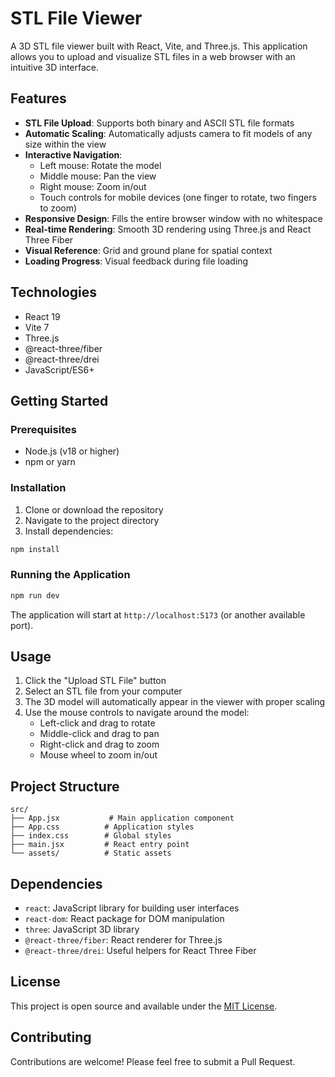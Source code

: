 # STL File Viewer

A 3D STL file viewer built with React, Vite, and Three.js. This application allows you to upload and visualize STL files in a web browser with an intuitive 3D interface.

## Features

- **STL File Upload**: Supports both binary and ASCII STL file formats
- **Automatic Scaling**: Automatically adjusts camera to fit models of any size within the view
- **Interactive Navigation**: 
  - Left mouse: Rotate the model
  - Middle mouse: Pan the view
  - Right mouse: Zoom in/out
  - Touch controls for mobile devices (one finger to rotate, two fingers to zoom)
- **Responsive Design**: Fills the entire browser window with no whitespace
- **Real-time Rendering**: Smooth 3D rendering using Three.js and React Three Fiber
- **Visual Reference**: Grid and ground plane for spatial context
- **Loading Progress**: Visual feedback during file loading

## Technologies

- React 19
- Vite 7
- Three.js
- @react-three/fiber
- @react-three/drei
- JavaScript/ES6+

## Getting Started

### Prerequisites

- Node.js (v18 or higher)
- npm or yarn

### Installation

1. Clone or download the repository
2. Navigate to the project directory
3. Install dependencies:

```bash
npm install
```

### Running the Application

```bash
npm run dev
```

The application will start at `http://localhost:5173` (or another available port).

## Usage

1. Click the "Upload STL File" button
2. Select an STL file from your computer
3. The 3D model will automatically appear in the viewer with proper scaling
4. Use the mouse controls to navigate around the model:
   - Left-click and drag to rotate
   - Middle-click and drag to pan
   - Right-click and drag to zoom
   - Mouse wheel to zoom in/out

## Project Structure

```
src/
├── App.jsx           # Main application component
├── App.css          # Application styles
├── index.css        # Global styles
├── main.jsx         # React entry point
└── assets/          # Static assets
```

## Dependencies

- `react`: JavaScript library for building user interfaces
- `react-dom`: React package for DOM manipulation
- `three`: JavaScript 3D library
- `@react-three/fiber`: React renderer for Three.js
- `@react-three/drei`: Useful helpers for React Three Fiber

## License

This project is open source and available under the [MIT License](LICENSE).

## Contributing

Contributions are welcome! Please feel free to submit a Pull Request.
